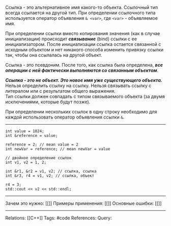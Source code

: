 Ссылка - это альтернативное имя какого-то объекта. Ссылочный тип всегда ссылается на другой тип. При определении ссылочного типа используется оператор объявления `& <var>`, где `<var>` - объявляемое имя. 

При определении ссылки вместо копирования значения (как в случае инициализации) происходит ***связывание*** (bind) ссылки с ее инициализатором. После инициализации ссылка остается связанной с исходным объектом и нет никакого способа изменить привязку ссылки так, чтобы она ссылалась на другой объект. 

Ссылка - это псевдоним. После того, как ссылка была определена, ***все операции с ней фактически выполняются со связанным объектом***. 

***Ссылка - это не объект. Это новое имя уже существующего объекта.*** 
Нельзя определить ссылку на ссылку. 
Нельзя связывать ссылку с литералом или с результатом общего выражения.  
Тип ссылки должен совпадать с типом связываемого объекта (за двумя исключениями, которые будут позже). 

При определении нескольких ссылок в одну строку необходимо для каждой использовать оператор объявления ссылки `&`. 

___
```
int value = 1024;
int &reference = value;

reference = 2; // mean value = 2
int newVar = reference; // mean newVar = value

// двойное определение ссылок
int v1, v2 = 1, 2;

int &r1, &r2 = v1, v2; // ссылка, ссылка
int &r3, r4 = v1, v2; // ссылка, объект

r4 = 3;
std::cout << v2 << std::endl;

```
___
Зачем это нужно: [[]] 
Примеры применения: [[]] 
Основные ошибки: [[]]
___
Relations: [[C++]] 
Tags: #code
References: 
Query: 